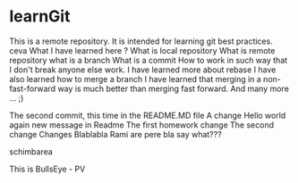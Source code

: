 # learnGit
This is a remote repository. It is intended for learning git best practices.
ceva
What I have learned here ?
What is local repository
What is remote repository
what is a branch
What is a commit
How to work in such way that I don't break anyone else work.
I have learned more about rebase
I have also learned how to merge a branch
I have learned that merging in a non-fast-forward way is much better than merging fast forward.
And many more ... ;)

The second commit, this time in the README.MD file
A change
Hello world again
new message in Readme
The first homework change
The second change
Changes
Blablabla Rami are pere
bla
say what???

schimbarea


This is BullsEye - PV 
